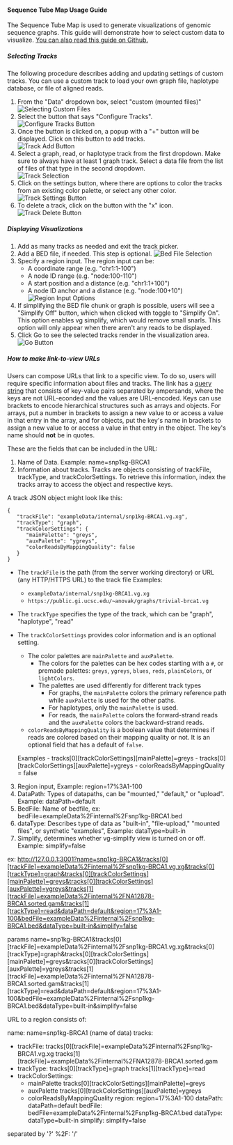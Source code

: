#### Sequence Tube Map Usage Guide
The Sequence Tube Map is used to generate visualizations of genomic sequence graphs. This guide will demonstrate how to select custom data to visualize. [You can also read this guide on Github.](https://github.com/vgteam/sequenceTubeMap/blob/master/public/help/help.md)


##### Selecting Tracks
The following procedure describes adding and updating settings of custom tracks. You can use a custom track to load your own graph file, haplotype database, or file of aligned reads.

1. From the "Data" dropdown box, select "custom (mounted files)"  
![Selecting Custom Files](helpGuideImages/img1.png)  
2. Select the button that says "Configure Tracks".  
![Configure Tracks Button](helpGuideImages/img2.png)
3. Once the button is clicked on, a popup with a "+" button will be displayed. Click on this button to add tracks.  
![Track Add Button](helpGuideImages/img3.png)  
4. Select a graph, read, or haplotype track from the first dropdown. Make sure to always have at least 1 graph track. Select a data file from the list of files of that type in the second dropdown.  
![Track Selection](helpGuideImages/img4.png)  
5. Click on the settings button, where there are options to color the tracks from an existing color palette, or select any other color.  
![Track Settings Button](helpGuideImages/img5.png)  
7. To delete a track, click on the button with the "x" icon.  
![Track Delete Button](helpGuideImages/img6.png)

##### Displaying Visualizations
1. Add as many tracks as needed and exit the track picker. 
2. Add a BED file, if needed. This step is optional.
![Bed File Selection](helpGuideImages/img7.png)
3. Specify a region input. The region input can be:
   * A coordinate range (e.g. "chr1:1-100")
   * A node ID range (e.g. "node:100-110")
   * A start position and a distance (e.g. "chr1:1+100")
   * A node ID anchor and a distance (e.g. "node:100+10")
![Region Input Options](helpGuideImages/img8.png)
4. If simplifying the BED file chunk or graph is possible, users will see a "Simplify Off" button, which when clicked with toggle to "Simplify On". This option enables vg simplify, which would remove small snarls. This option will only appear when there aren't any reads to be displayed. 
5. Click Go to see the selected tracks render in the visualization area.
![Go Button](helpGuideImages/img9.png)

##### How to make link-to-view URLs
Users can compose URLs that link to a specific view. To do so, users will require specific information about files and tracks. The link has a [query string](https://en.wikipedia.org/wiki/Query_string#Structure) that consists of key-value pairs separated by ampersands, where the keys are not URL-econded and the values are URL-encoded. Keys can use brackets to encode hierarchical structures such as arrays and objects. For arrays, put a number in brackets to assign a new value to or access a value in that entry in the array, and for objects, put the key's name in brackets to assign a new value to or access a value in that entry in the object. The key's name should **not** be in quotes.

These are the fields that can be included in the URL:
1. Name of Data. Example: name=snp1kg-BRCA1
2. Information about tracks. Tracks are objects consisting of trackFile, trackType, and trackColorSettings. To retrieve this information, index the tracks array to access the object and respective keys.

A track JSON object might look like this:
```
{
   "trackFile": "exampleData/internal/snp1kg-BRCA1.vg.xg",
   "trackType": "graph",
   "trackColorSettings": {
      "mainPalette": "greys",
      "auxPalette": "ygreys",
      "colorReadsByMappingQuality": false
   }
}
```

   - The `trackFile` is the path (from the server working directory) or URL (any HTTP/HTTPS URL) to the track file 
     Examples:
      - `exampleData/internal/snp1kg-BRCA1.vg.xg`
      - `https://public.gi.ucsc.edu/~anovak/graphs/trivial-brca1.vg`
   - The `trackType` specifies the type of the track, which can be "graph", "haplotype", "read"
   - The `trackColorSettings` provides color information and is an optional setting.
      - The color palettes are `mainPalette` and `auxPalette`. 
         - The colors for the palettes can be hex codes starting with a `#`, or premade palettes: `greys`, `ygreys`, `blues`, `reds`, `plainColors`, or `lightColors`. 
         - The palettes are used differently for different track types
            - For graphs, the `mainPalette` colors the primary reference path while `auxPalette` is used for the other paths. 
            - For haplotypes, only the `mainPalette` is used. 
            - For reads, the `mainPalette` colors the forward-strand reads and the `auxPalette` colors the backward-strand reads. 
      - `colorReadsByMappingQuality` is a boolean value that determines if reads are colored based on their mapping quality or not. It is an optional field that has a default of `false`. 
   
      Examples 
         - tracks[0][trackColorSettings][mainPalette]=greys
         - tracks[0][trackColorSettings][auxPalette]=ygreys
         - colorReadsByMappingQuality = false   

   
3. Region input, Example: region=17%3A1-100
4. DataPath: Types of datapaths, can be "mounted," "default," or "upload". Example: dataPath=default
5. BedFile: Name of bedfile, ex: bedFile=exampleData%2Finternal%2Fsnp1kg-BRCA1.bed
6. dataType: Describes type of data as "built-in", "file-upload," "mounted files", or synthetic "examples", Example: dataType=built-in
7. Simplify, determines whether vg-simplify view is turned on or off. Example: simplify=false


ex: http://127.0.0.1:3001?name=snp1kg-BRCA1&tracks[0][trackFile]=exampleData%2Finternal%2Fsnp1kg-BRCA1.vg.xg&tracks[0][trackType]=graph&tracks[0][trackColorSettings][mainPalette]=greys&tracks[0][trackColorSettings][auxPalette]=ygreys&tracks[1][trackFile]=exampleData%2Finternal%2FNA12878-BRCA1.sorted.gam&tracks[1][trackType]=read&dataPath=default&region=17%3A1-100&bedFile=exampleData%2Finternal%2Fsnp1kg-BRCA1.bed&dataType=built-in&simplify=false

params  name=snp1kg-BRCA1&tracks[0][trackFile]=exampleData%2Finternal%2Fsnp1kg-BRCA1.vg.xg&tracks[0][trackType]=graph&tracks[0][trackColorSettings][mainPalette]=greys&tracks[0][trackColorSettings][auxPalette]=ygreys&tracks[1][trackFile]=exampleData%2Finternal%2FNA12878-BRCA1.sorted.gam&tracks[1][trackType]=read&dataPath=default&region=17%3A1-100&bedFile=exampleData%2Finternal%2Fsnp1kg-BRCA1.bed&dataType=built-in&simplify=false

URL to a region consists of:

name: name=snp1kg-BRCA1 (name of data)
tracks:
   - trackFile: 
      tracks[0][trackFile]=exampleData%2Finternal%2Fsnp1kg-BRCA1.vg.xg
      tracks[1][trackFile]=exampleData%2Finternal%2FNA12878-BRCA1.sorted.gam
   - trackType: 
      tracks[0][trackType]=graph
      tracks[1][trackType]=read
   - trackColorSettings: 
      - mainPalette
      tracks[0][trackColorSettings][mainPalette]=greys
      - auxPalette
      tracks[0][trackColorSettings][auxPalette]=ygreys
      - colorReadsByMappingQuality
region: region=17%3A1-100
dataPath: dataPath=default
bedFile: bedFile=exampleData%2Finternal%2Fsnp1kg-BRCA1.bed
dataType: dataType=built-in
simplify: simplify=false

separated by '?'
%2F: '/'